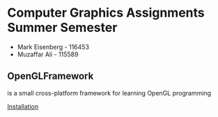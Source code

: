 # Computer Graphics Assignments Summer Semester
* Mark Eisenberg - 116453
* Muzaffar Ali - 115589


## OpenGLFramework
is a small cross-platform framework for learning OpenGL programming

[Installation](https://github.com/wobakj/OpenGLFramework/wiki/Installation)
